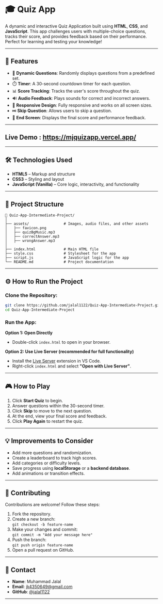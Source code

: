 # 🎓 Quiz App

A dynamic and interactive Quiz Application built using **HTML**, **CSS**, and **JavaScript**. This app challenges users with multiple-choice questions, tracks their score, and provides feedback based on their performance. Perfect for learning and testing your knowledge!

---

## 🚀 Features

- 🎯 **Dynamic Questions**: Randomly displays questions from a predefined set.
- ⏱️ **Timer**: A 30-second countdown timer for each question.
- 📊 **Score Tracking**: Tracks the user's score throughout the quiz.
- 🔊 **Audio Feedback**: Plays sounds for correct and incorrect answers.
- 📱 **Responsive Design**: Fully responsive and works on all screen sizes.
- ⏭️ **Skip Question**: Allows users to skip a question.
- 🏁 **End Screen**: Displays the final score and performance feedback.

---
## Live Demo : https://mjquizapp.vercel.app/
---

## 🛠️ Technologies Used

- **HTML5** – Markup and structure  
- **CSS3** – Styling and layout  
- **JavaScript (Vanilla)** – Core logic, interactivity, and functionality  

---

## 📂 Project Structure

```plaintext
📁 Quiz-App-Intermediate-Project/
│
├── assets/                # Images, audio files, and other assets
│   ├── favicon.png
│   ├── quizBgMusic.mp3
│   ├── correctAnswer.mp3
│   ├── wrongAnswer.mp3
│
├── index.html             # Main HTML file
├── style.css              # Stylesheet for the app
├── script.js              # JavaScript logic for the app
└── README.md              # Project documentation
```

---

## ⚙️ How to Run the Project

### Clone the Repository:

```bash
git clone https://github.com/jalal1122/Quiz-App-Intermediate-Project.git
cd Quiz-App-Intermediate-Project
```

### Run the App:

**Option 1: Open Directly**
- Double-click `index.html` to open in your browser.

**Option 2: Use Live Server (recommended for full functionality)**
- Install the [Live Server](https://marketplace.visualstudio.com/items?itemName=ritwickdey.LiveServer) extension in VS Code.
- Right-click `index.html` and select **"Open with Live Server"**.

---

## 🎮 How to Play

1. Click **Start Quiz** to begin.
2. Answer questions within the 30-second timer.
3. Click **Skip** to move to the next question.
4. At the end, view your final score and feedback.
5. Click **Play Again** to restart the quiz.

---

## 💡 Improvements to Consider

- Add more questions and randomization.
- Create a leaderboard to track high scores.
- Add categories or difficulty levels.
- Save progress using **localStorage** or a **backend database**.
- Add animations or transition effects.

---

## 🤝 Contributing

Contributions are welcome! Follow these steps:

1. Fork the repository.
2. Create a new branch:  
   `git checkout -b feature-name`
3. Make your changes and commit:  
   `git commit -m "Add your message here"`
4. Push the branch:  
   `git push origin feature-name`
5. Open a pull request on GitHub.

---
## 📧 Contact

- **Name**: Muhammad Jalal
- **Email**: jk4350649@gmail.com  
- **GitHub**: [@jalal1122](https://github.com/jalal1122)

---
